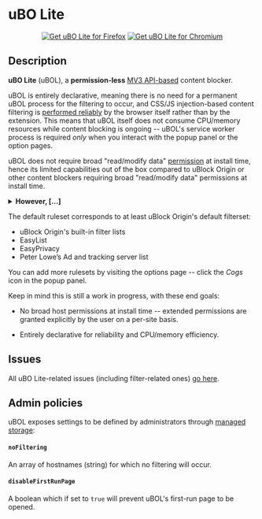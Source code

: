 # uBO Lite

<p align="center">
<a href="https://addons.mozilla.org/addon/ublock-origin-lite/"><img src="https://user-images.githubusercontent.com/585534/107280546-7b9b2a00-6a26-11eb-8f9f-f95932f4bfec.png" alt="Get uBO Lite for Firefox"></a>
<a href="https://chrome.google.com/webstore/detail/ublock-origin-lite/ddkjiahejlhfcafbddmgiahcphecmpfh"><img src="https://user-images.githubusercontent.com/585534/107280622-91a8ea80-6a26-11eb-8d07-77c548b28665.png" alt="Get uBO Lite for Chromium"></a>

## Description

**uBO Lite** (uBOL), a **permission-less** [MV3 API-based](https://developer.chrome.com/docs/extensions/mv3/intro/) content blocker.

uBOL is entirely declarative, meaning there is no need for a permanent uBOL process for the filtering to occur, and CSS/JS injection-based content filtering is [performed reliably](https://developer.mozilla.org/en-US/docs/Mozilla/Add-ons/WebExtensions/API/scripting/registerContentScripts) by the browser itself rather than by the extension. This means that uBOL itself does not consume CPU/memory resources while content blocking is ongoing -- uBOL's service worker process is required _only_ when you interact with the popup panel or the option pages.

uBOL does not require broad "read/modify data" [permission](https://developer.mozilla.org/en-US/docs/Mozilla/Add-ons/WebExtensions/API/permissions) at install time, hence its limited capabilities out of the box compared to uBlock Origin or other content blockers requiring broad "read/modify data" permissions at install time. <details><summary>**However, [...]**</summary>
 uBOL allows you to *explicitly* grant extended permissions on specific sites of your choice so that it can better filter on those sites using declarative cosmetic and scriptlet injections.

To grant extended permissions on a given site, open the popup panel and pick a higher filtering mode such as Optimal or Complete.

![uBOL's popup panel: no permission](https://user-images.githubusercontent.com/585534/195468156-d7e63ab9-abfa-443c-a8f6-e646a29b801e.png)

The browser will then warn you about the effects of granting the additional permissions requested by the extension on the current site, and you will have to tell the browser whether you accept or decline the request:

![uBOL's popup panel: browser warning](https://user-images.githubusercontent.com/585534/195342593-2b82b740-70a3-4507-a0e5-d7aee803b286.png)

If you accept uBOL's request for additional permissions on the current site, it will be able to better filter content for the current site:

![uBOL's popup panel: permissions to inject content](https://user-images.githubusercontent.com/585534/195342612-85d109d9-9006-4eb5-95a5-fec8a4f233ea.png)

You can set the default filtering mode from uBOL's options page. If you pick the Optimal or Complete mode as the default one, you will need to grant uBOL the permission to modify and read data on all websites:

![uBOL's options: Default filtering mode](https://user-images.githubusercontent.com/585534/195343335-a0aa103e-621e-4137-9bcf-9821dc881be1.png)

</details>

The default ruleset corresponds to at least uBlock Origin's default filterset:

- uBlock Origin's built-in filter lists
- EasyList
- EasyPrivacy
- Peter Lowe’s Ad and tracking server list

You can add more rulesets by visiting the options page -- click the _Cogs_ icon in the popup panel.

Keep in mind this is still a work in progress, with these end goals:

- No broad host permissions at install time -- extended permissions are granted explicitly by the user on a per-site basis.

- Entirely declarative for reliability and CPU/memory efficiency.

## Issues

All uBO Lite-related issues (including filter-related ones) [go here](https://github.com/uBlockOrigin/uBOL-issues/issues).

## Admin policies

uBOL exposes settings to be defined by administrators through [managed storage](https://developer.mozilla.org/en-US/docs/Mozilla/Add-ons/WebExtensions/API/storage/managed):

#### `noFiltering`

An array of hostnames (string) for which no filtering will occur.

#### `disableFirstRunPage`

A boolean which if set to `true` will prevent uBOL's first-run page to be opened.


